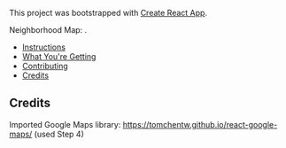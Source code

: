 This project was bootstrapped with [Create React App](https://github.com/facebook/create-react-app).

Neighborhood Map: .


* [Instructions](#instructions)
* [What You're Getting](#contents)
* [Contributing](#contributing)
* [Credits](#credits)

## Credits ##

Imported Google Maps library: https://tomchentw.github.io/react-google-maps/ (used Step 4)


